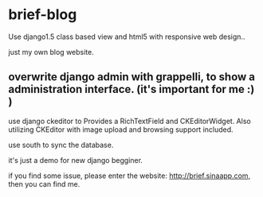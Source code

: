 brief-blog
==========

Use django1.5 class based view and html5 with responsive web design..

just my own blog website.

## overwrite django admin with grappelli, to show a administration interface. (it's important for me :) )

use django ckeditor to Provides a RichTextField and CKEditorWidget.
Also utilizing CKEditor with image upload and browsing support included.

use south to sync the database.

it's just a demo for new django begginer.

if you find some issue, please enter the website: http://brief.sinaapp.com, then you can find me.
